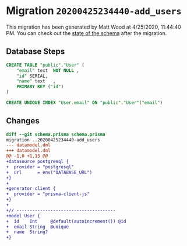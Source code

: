 # Migration `20200425234440-add_users`

This migration has been generated by Matt Wood at 4/25/2020, 11:44:40 PM.
You can check out the [state of the schema](./schema.prisma) after the migration.

## Database Steps

```sql
CREATE TABLE "public"."User" (
    "email" text  NOT NULL ,
    "id" SERIAL,
    "name" text   ,
    PRIMARY KEY ("id")
) 

CREATE UNIQUE INDEX "User.email" ON "public"."User"("email")
```

## Changes

```diff
diff --git schema.prisma schema.prisma
migration ..20200425234440-add_users
--- datamodel.dml
+++ datamodel.dml
@@ -1,0 +1,15 @@
+datasource postgresql {
+  provider = "postgresql"
+  url      = env("DATABASE_URL")
+}
+
+generator client {
+  provider = "prisma-client-js"
+}
+
+// --------------------------------------
+model User {
+  id    Int     @default(autoincrement()) @id
+  email String  @unique
+  name  String?
+}
```


